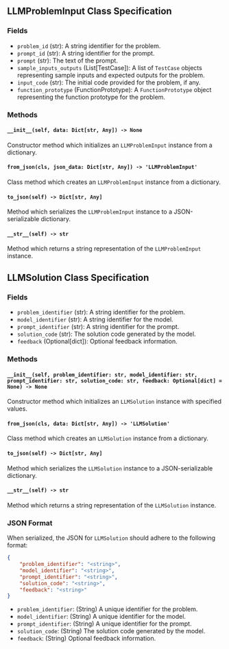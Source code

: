## LLMProblemInput Class Specification

### Fields

- `problem_id` (str): A string identifier for the problem.
- `prompt_id` (str): A string identifier for the prompt.
- `prompt` (str): The text of the prompt.
- `sample_inputs_outputs` (List[TestCase]): A list of `TestCase` objects representing sample inputs and expected outputs for the problem.
- `input_code` (str): The initial code provided for the problem, if any.
- `function_prototype` (FunctionPrototype): A `FunctionPrototype` object representing the function prototype for the problem.

### Methods

#### `__init__(self, data: Dict[str, Any]) -> None`
Constructor method which initializes an `LLMProblemInput` instance from a dictionary.

#### `from_json(cls, json_data: Dict[str, Any]) -> 'LLMProblemInput'`
Class method which creates an `LLMProblemInput` instance from a dictionary.

#### `to_json(self) -> Dict[str, Any]`
Method which serializes the `LLMProblemInput` instance to a JSON-serializable dictionary.

#### `__str__(self) -> str`
Method which returns a string representation of the `LLMProblemInput` instance.

## LLMSolution Class Specification

### Fields

- `problem_identifier` (str): A string identifier for the problem.
- `model_identifier` (str): A string identifier for the model.
- `prompt_identifier` (str): A string identifier for the prompt.
- `solution_code` (str): The solution code generated by the model.
- `feedback` (Optional[dict]): Optional feedback information.

### Methods

#### `__init__(self, problem_identifier: str, model_identifier: str, prompt_identifier: str, solution_code: str, feedback: Optional[dict] = None) -> None`
Constructor method which initializes an `LLMSolution` instance with specified values.

#### `from_json(cls, data: Dict[str, Any]) -> 'LLMSolution'`
Class method which creates an `LLMSolution` instance from a dictionary.

#### `to_json(self) -> Dict[str, Any]`
Method which serializes the `LLMSolution` instance to a JSON-serializable dictionary.

#### `__str__(self) -> str`
Method which returns a string representation of the `LLMSolution` instance.


### JSON Format

When serialized, the JSON for `LLMSolution` should adhere to the following format:

```json
{
	"problem_identifier": "<string>",
	"model_identifier": "<string>",
	"prompt_identifier": "<string>",
	"solution_code": "<string>",
	"feedback": "<string>"
}
```

- `problem_identifier`: (String) A unique identifier for the problem.
- `model_identifier`: (String) A unique identifier for the model.
- `prompt_identifier`: (String) A unique identifier for the prompt.
- `solution_code`: (String) The solution code generated by the model.
- `feedback`: (String) Optional feedback information.

